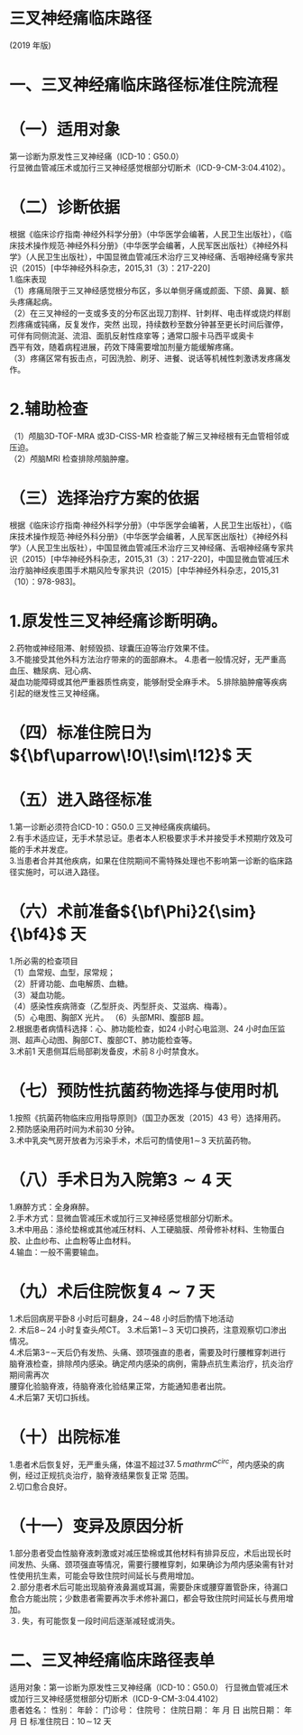 # 三叉神经痛临床路径  
(2019 年版)  
# 一、三叉神经痛临床路径标准住院流程  
# （一）适用对象  
第一诊断为原发性三叉神经痛（ICD-10：G50.0）  
行显微血管减压术或加行三叉神经感觉根部分切断术（ICD-9-CM-3:04.4102）。  
# （二）诊断依据  
根据《临床诊疗指南·神经外科学分册》（中华医学会编著，人民卫生出版社），《临床技术操作规范·神经外科分册》（中华医学会编著，人民军医出版社）《神经外科学》（人民卫生出版社），中国显微血管减压术治疗三叉神经痛、舌咽神经痛专家共识（2015）[中华神经外科杂志，2015,31（3）：217-220]  
1.临床表现  
（1）疼痛局限于三叉神经感觉根分布区，多以单侧牙痛或颜面、下颌、鼻翼、额头疼痛起病。  
（2）在三叉神经的一支或多支的分布区出现刀割样、针刺样、电击样或烧灼样剧烈疼痛或钝痛，反复发作，突然 出现，持续数秒至数分钟甚至更长时间后骤停，可伴有同侧流涎、流泪、面肌反射性痉挛等；通常口服卡马西平或奥卡  
西平有效，随着病程进展，药效下降需要增加剂量方能缓解疼痛。  
（3）疼痛区常有扳击点，可因洗脸、刷牙、进餐、说话等机械性刺激诱发疼痛发作。  
# 2.辅助检查  
（1）颅脑3D-TOF-MRA 或3D-CISS-MR 检查能了解三叉神经根有无血管相邻或压迫。  
（2）颅脑MRI 检查排除颅脑肿瘤。  
# （三）选择治疗方案的依据  
根据《临床诊疗指南·神经外科学分册》（中华医学会编著，人民卫生出版社），《临床技术操作规范·神经外科分册》（中华医学会编著，人民军医出版社）《神经外科学》（人民卫生出版社），中国显微血管减压术治疗三叉神经痛、舌咽神经痛专家共识（2015）[中华神经外科杂志，2015,31（3）：217-220]，中国显微血管减压术治疗脑神经疾患围手术期风险专家共识（2015）[中华神经外科杂志，2015,31（10）：978-983]。  
# 1.原发性三叉神经痛诊断明确。  
2.药物或神经阻滞、射频毁损、球囊压迫等治疗效果不佳。  
3.不能接受其他外科方法治疗带来的的面部麻木。 4.患者一般情况好，无严重高血压、糖尿病、冠心病、  
凝血功能障碍或其他严重器质性病变，能够耐受全麻手术。 5.排除脑肿瘤等疾病引起的继发性三叉神经痛。  
# （四）标准住院日为${\bf\uparrow\!0\!\sim\!12}$ 天  
# （五）进入路径标准  
1.第一诊断必须符合ICD-10：G50.0 三叉神经痛疾病编码。  
2.有手术适应证，无手术禁忌证。患者本人积极要求手术并接受手术预期疗效及可能的手术并发症。  
3.当患者合并其他疾病，如果在住院期间不需特殊处理也不影响第一诊断的临床路径实施时，可以进入路径。  
# （六）术前准备${\bf\Phi}2{\sim}{\bf4}$ 天  
1.所必需的检查项目  
（1）血常规、血型，尿常规；  
（2）肝肾功能、血电解质、血糖。  
（3）凝血功能。  
（4）感染性疾病筛查（乙型肝炎、丙型肝炎、艾滋病、梅毒）。  
（5）心电图、胸部X 光片。 （6）头部MRI、腹部B 超。  
2.根据患者病情科选择：心、肺功能检查，如24 小时心电监测、24 小时血压监测、超声心动图、胸部CT、腹部CT、肺功能检查等。  
3.术前1 天患侧耳后局部剃发备皮，术前８小时禁食水。  
# （七）预防性抗菌药物选择与使用时机  
1.按照《抗菌药物临床应用指导原则》（国卫办医发〔2015〕43 号）选择用药。  
2.预防感染用药时间为术前30 分钟。  
3.术中乳突气房开放者为污染手术，术后可酌情使用$1\!\sim\!3$ 天抗菌药物。  
# （八）手术日为入院第$\mathbf{\pmb{3}}{\sim}\mathbf{4}$ 天  
1.麻醉方式：全身麻醉。  
2.手术方式：显微血管减压术或加行三叉神经感觉根部分切断术。  
3.术中用品：涤纶垫棉或其他减压材料、人工硬脑膜、颅骨修补材料、生物蛋白胶、止血纱布、止血粉等止血材料。  
4.输血：一般不需要输血。  
# （九）术后住院恢复$\scriptstyle4\sim7$ 天  
1.术后回病房平卧8 小时后可翻身，$24\!\sim\!48$ 小时后酌情下地活动  
2. 术后$8\sim\!24$ 小时复查头颅CT。 3.术后第$1\!\sim\!3$ 天切口换药，注意观察切口渗出情况。  
4.术后第$3\mathrm{-}\mathrm{\sim}$天后仍有发热、头痛、颈项强直的患者，需要及时行腰椎穿刺进行脑脊液检查，排除颅内感染。确定颅内感染的病例，需静点抗生素治疗，抗炎治疗期间需再次  
腰穿化验脑脊液，待脑脊液化验结果正常，方能通知患者出院。  
4.术后第7 天切口拆线。  
# （十）出院标准  
1.患者术后恢复好，无严重头痛，体温不超过$37.\,5\,mathrm{C}^{circ}$，颅内感染的病例，经过正规抗炎治疗，脑脊液结果恢复正常 范围。  
2.切口愈合良好。  
# （十一）变异及原因分析  
1.部分患者受血性脑脊液刺激或对减压垫棉或其他材料有排异反应，术后出现长时间发热、头痛、颈项强直等情况，需要行腰椎穿刺，如果确诊为颅内感染需有针对性使用抗生素，可能会导致住院时间延长与费用增加。  
２.部分患者术后可能出现脑脊液鼻漏或耳漏，需要卧床或腰穿置管卧床，待漏口愈合方能出院；少数患者需要再次手术修补漏口，都会导致住院时间延长与费用增加。  
３. 失，有可能恢复一段时间后逐渐减轻或消失。  
# 二、三叉神经痛临床路径表单  
适用对象：第一诊断为原发性三叉神经痛（ICD-10：G50.0） 行显微血管减压术或加行三叉神经感觉根部分切断术（ICD-9-CM-3:04.4102）  
患者姓名：           性别：    年龄：    门诊号：       住院号：       住院日期：   年  月  日 出院日期：   年  月  日  标准住院日：$10\!\sim\!12$ 天  
